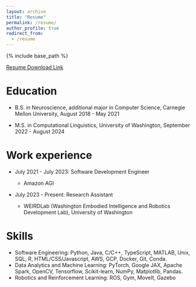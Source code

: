 ```yaml
---
layout: archive
title: "Resume"
permalink: /resume/
author_profile: true
redirect_from:
  - /resume
---
```


{% include base_path %}

[Resume Download Link](https://drive.google.com/file/d/1KLg6xfBECdnzUKvc0BoqryD408tMxoVU/view?usp=sharing)

Education
======
* B.S. in Neuroscience, additional major in Computer Science, Carnegie Mellon University, August 2018 - May 2021

* M.S. in Computational Linguistics, University of Washington, September 2022 - August 2024

Work experience
======
* July 2021 - July 2023: Software Development Engineer
  * Amazon AGI

* July 2023 - Present: Research Assistant
  * WEIRDLab (Washington Embodied Intelligence and Robotics Development Lab), University of Washington
  
Skills
======
* Software Engineering: Python, Java, C/C++, TypeScript, MATLAB, Unix, SQL, R, HTML/CSS/Javascript, AWS, GCP, Docker, Git, Conda.
* Data Analytics and Machine Learning: PyTorch, Google JAX, Apache Spark, OpenCV, Tensorflow, Scikit-learn, NumPy, Matplotlib, Pandas.
* Robotics and Reinforcement Learning: ROS, Gym, MoveIt, Gazebo
